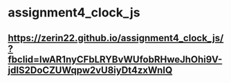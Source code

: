 # assignment4_clock_js
## https://zerin22.github.io/assignment4_clock_js/?fbclid=IwAR1nyCFbLRYBvWUfobRHweJhOhi9V-jdIS2DoCZUWqpw2vU8iyDt4zxWnIQ
